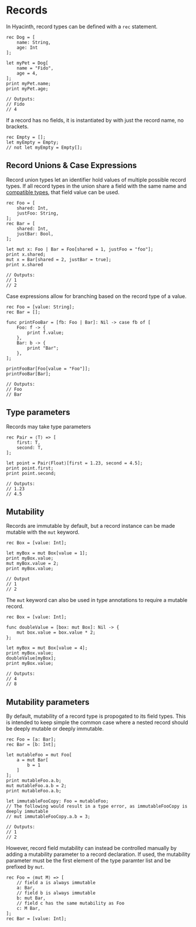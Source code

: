 # Records

In Hyacinth, record types can be defined with a `rec` statement.

```
rec Dog = [
    name: String,
    age: Int
];

let myPet = Dog[
    name = "Fido",
    age = 4,
];
print myPet.name;
print myPet.age;

// Outputs:
// Fido
// 4
```

If a record has no fields, it is instantiated by with just the record name, no brackets.
```
rec Empty = [];
let myEmpty = Empty;
// not let myEmpty = Empty[];
```

## Record Unions & Case Expressions

Record union types let an identifier hold values of multiple possible record types. If all record types in the union share a field with the same name and [compatible types](misc.md#union-compatible-types), that field value can be used.
```
rec Foo = [
    shared: Int,
    justFoo: String,
];
rec Bar = [
    shared: Int,
    justBar: Bool,
];

let mut x: Foo | Bar = Foo[shared = 1, justFoo = "foo"];
print x.shared;
mut x = Bar[shared = 2, justBar = true];
print x.shared

// Outputs:
// 1
// 2
```

Case expressions allow for branching based on the record type of a value.
```
rec Foo = [value: String];
rec Bar = [];

func printFooBar = [fb: Foo | Bar]: Nil -> case fb of [
    Foo: f -> {
        print f.value;
    },
    Bar: b -> {
        print "Bar";
    },
];

printFooBar[Foo[value = "Foo"]];
printFooBar[Bar];

// Outputs:
// Foo
// Bar
```

## Type parameters

Records may take type parameters
```
rec Pair = ⟨T⟩ => [
    first: T,
    second: T,
];

let point = Pair⟨Float⟩[first = 1.23, second = 4.5];
print point.first;
print point.second;

// Outputs:
// 1.23
// 4.5
```

## Mutability

Records are immutable by default, but a record instance can be made mutable with the `mut` keyword.
```
rec Box = [value: Int];

let myBox = mut Box[value = 1];
print myBox.value;
mut myBox.value = 2;
print myBox.value;

// Output
// 1
// 2
```

The `mut` keyword can also be used in type annotations to require a mutable record.
```
rec Box = [value: Int];

func doubleValue = [box: mut Box]: Nil -> {
    mut box.value = box.value * 2;
};

let myBox = mut Box[value = 4];
print myBox.value;
doubleValue[myBox];
print myBox.value;

// Outputs:
// 4
// 8
```

## Mutability parameters

By default, mutability of a record type is propogated to its field types. This is intended to keep simple the common case where a nested record should be deeply mutable or deeply immutable.
```
rec Foo = [a: Bar];
rec Bar = [b: Int];

let mutableFoo = mut Foo[
    a = mut Bar[
        b = 1
    ]
];
print mutableFoo.a.b;
mut mutableFoo.a.b = 2;
print mutableFoo.a.b;

let immutableFooCopy: Foo = mutableFoo;
// The following would result in a type error, as immutableFooCopy is deeply immutable
// mut immutableFooCopy.a.b = 3; 

// Outputs:
// 1
// 2
```

However, record field mutability can instead be controlled manually by adding a mutability parameter to a record declaration. If used, the mutability parameter must be the first element of the type paramter list and be prefixed by `mut`.
```
rec Foo = ⟨mut M⟩ => [
    // field a is always immutable
    a: Bar,
    // field b is always immutable
    b: mut Bar,
    // field c has the same mutability as Foo
    c: M Bar,
];
rec Bar = [value: Int];
```